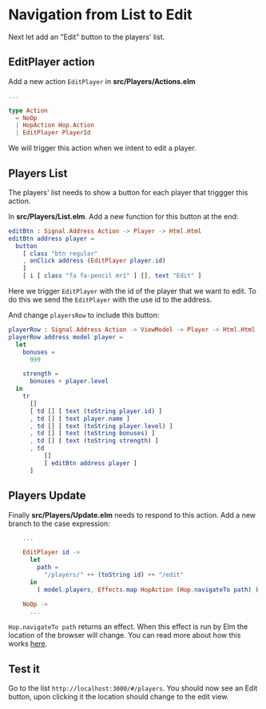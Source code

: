 # Navigation from List to Edit

Next let add an "Edit" button to the players' list.

## EditPlayer action

Add a new action `EditPlayer` in __src/Players/Actions.elm__

```elm
...

type Action
  = NoOp
  | HopAction Hop.Action
  | EditPlayer PlayerId
```

We will trigger this action when we intent to edit a player.


## Players List

The players' list needs to show a button for each player that triggger this action. 

In __src/Players/List.elm__. Add a new function for this button at the end:

```elm
editBtn : Signal.Address Action -> Player -> Html.Html
editBtn address player =
  button
    [ class "btn regular"
    , onClick address (EditPlayer player.id)
    ]
    [ i [ class "fa fa-pencil mr1" ] [], text "Edit" ]
```

Here we trigger `EditPlayer` with the id of the player that we want to edit. To do this we send the `EditPlayer` with the use id to the address.

And change `playersRow` to include this button:

```elm
playerRow : Signal.Address Action -> ViewModel -> Player -> Html.Html
playerRow address model player =
  let
    bonuses =
      999

    strength =
      bonuses + player.level
  in
    tr
      []
      [ td [] [ text (toString player.id) ]
      , td [] [ text player.name ]
      , td [] [ text (toString player.level) ]
      , td [] [ text (toString bonuses) ]
      , td [] [ text (toString strength) ]
      , td
          []
          [ editBtn address player ]
      ]
```

## Players Update

Finally __src/Players/Update.elm__ needs to respond to this action. Add a new branch to the case expression:

```elm
    ...

    EditPlayer id ->
      let
        path =
          "/players/" ++ (toString id) ++ "/edit"
      in
        ( model.players, Effects.map HopAction (Hop.navigateTo path) )

    NoOp ->
      ...
```

`Hop.navigateTo path` returns an effect. When this effect is run by Elm the location of the browser will change. You can read more about how this works [here](https://github.com/sporto/hop).

## Test it

Go to the list `http://localhost:3000/#/players`. You should now see an Edit button, upon clicking it the location should change to the edit view.